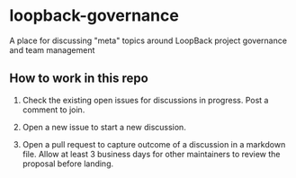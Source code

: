 # loopback-governance

A place for discussing "meta" topics around LoopBack project governance and team management

## How to work in this repo

1. Check the existing open issues for discussions in progress. Post a comment to join.

2. Open a new issue to start a new discussion. 

3. Open a pull request to capture outcome of a discussion in a markdown file. Allow at least 3 business days for other maintainers to review the proposal before landing.
